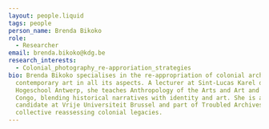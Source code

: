 ```yaml
---
layout: people.liquid
tags: people
person_name: Brenda Bikoko
role:
  - Researcher
email: brenda.bikoko@kdg.be
research_interests:
  - Colonial_photography_re-approriation_strategies
bio: Brenda Bikoko specialises in the re-appropriation of colonial archives in
  contemporary art in all its aspects. A lecturer at Sint-Lucas Karel de
  Hogeschool Antwerp, she teaches Anthropology of the Arts and Art and the
  Congo, blending historical narratives with identity and art. She is also a PhD
  candidate at Vrije Universiteit Brussel and part of Troubled Archives, a
  collective reassessing colonial legacies.
---
```

